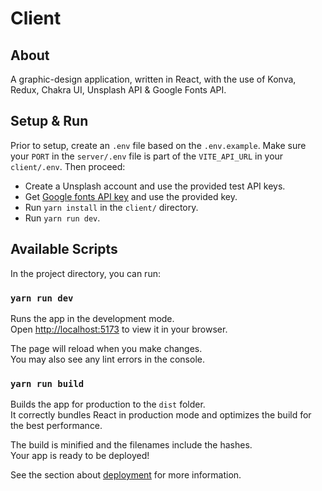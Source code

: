 # Client

## About

A graphic-design application, written in React, with the use of Konva, Redux, Chakra UI, Unsplash API & Google Fonts API.

## Setup & Run

Prior to setup, create an `.env` file based on the `.env.example`. Make sure your `PORT` in the `server/.env` file is part of the `VITE_API_URL` in your `client/.env`.
Then proceed:

- Create a Unsplash account and use the provided test API keys.
- Get [Google fonts API key](https://developers.google.com/fonts/docs/developer_api) and use the provided key.
- Run `yarn install` in the `client/` directory.
- Run `yarn run dev`.

## Available Scripts

In the project directory, you can run:

### `yarn run dev`

Runs the app in the development mode.\
Open [http://localhost:5173](http://localhost:5173) to view it in your browser.

The page will reload when you make changes.\
You may also see any lint errors in the console.

### `yarn run build`

Builds the app for production to the `dist` folder.\
It correctly bundles React in production mode and optimizes the build for the best performance.

The build is minified and the filenames include the hashes.\
Your app is ready to be deployed!

See the section about [deployment](https://vitejs.dev/guide/static-deploy.html#building-the-app) for more information.
